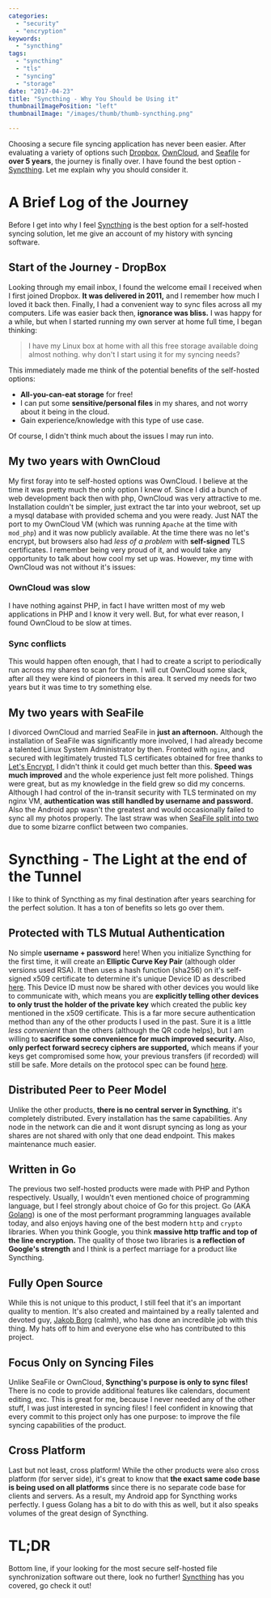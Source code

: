 ```yaml
---
categories:
  - "security"
  - "encryption"
keywords:
  - "syncthing"
tags:
  - "syncthing"
  - "tls"
  - "syncing"
  - "storage"
date: "2017-04-23"
title: "Syncthing - Why You Should be Using it"
thumbnailImagePosition: "left"
thumbnailImage: "/images/thumb/thumb-syncthing.png"

---
```


Choosing a secure file syncing application has never been easier. After evaluating a variety of options such [Dropbox](https://www.dropbox.com), [OwnCloud](https://owncloud.org/), and [Seafile](https://www.seafile.com) for **over 5 years**, the journey is finally over. I have found the best option - [Syncthing](https://syncthing.net). Let me explain why you should consider it.
<!--more-->

<!-- toc -->

# A Brief Log of the Journey
Before I get into why I feel [Syncthing](https://syncthing.net) is the best option for a self-hosted syncing solution, let me give an account of my history with syncing software.

## Start of the Journey - DropBox
Looking through my email inbox, I found the welcome email I received when I first joined Dropbox. **It was delivered in 2011,** and I remember how much I loved it back then. Finally, I had a convenient way to sync files across all my computers. Life was easier back then, **ignorance was bliss.** I was happy for a while, but when I started running my own server at home full time, I began thinking:

> I have my Linux box at home with all this free storage available doing almost nothing. why don't I start using it for my syncing needs?

This immediately made me think of the potential benefits of the self-hosted options:

- **All-you-can-eat storage** for free!
- I can put some **sensitive/personal files** in my shares, and not worry about it being in the cloud.
- Gain experience/knowledge with this type of use case.

Of course, I didn't think much about the issues I may run into.

## My two years with OwnCloud
My first foray into te self-hosted options was OwnCloud. I believe at the time it was pretty much the only option I knew of. Since I did a bunch of web development back then with php, OwnCloud was very attractive to me. Installation couldn't be simpler, just extract the tar into your webroot, set up a mysql database with provided schema and you were ready. Just NAT the port to my OwnCloud VM (which was running `Apache` at the time with `mod_php`) and it was now publicly available. At the time there was no let's encrypt, but browsers also had *less of a problem* with **self-signed** TLS certificates. I remember being very proud of it, and would take any opportunity to talk about how cool my set up was. However, my time with OwnCloud was not without it's issues:

### OwnCloud was slow
I have nothing against PHP, in fact I have written most of my web applications in PHP and I know it very well. But, for what ever reason, I found OwnCloud to be slow at times.

### Sync conflicts
This would happen often enough, that I had to create a script to periodically run across my shares to scan for them. I will cut OwnCloud some slack, after all they were kind of pioneers in this area. It served my needs for two years but it was time to try something else.

## My two years with SeaFile
I divorced OwnCloud and married SeaFile in **just an afternoon.** Although the installation of SeaFile was significantly more involved, I had already become a talented Linux System Administrator by then. Fronted with `nginx`, and secured with legitimately trusted TLS certificates obtained for free thanks to [Let's Encrypt](https://linuxctl.com/2016/05/lets-encrypt-muli-domain-across-unique-ips/), I didn't think it could get much better than this. **Speed was much improved** and the whole experience just felt more polished. Things were great, but as my knowledge in the field grew so did my concerns. Although I had control of the in-transit security with TLS terminated on my nginx VM, **authentication was still handled by username and password.** Also the Android app wasn't the greatest and would occasionally failed to sync all my photos properly. The last straw was when [SeaFile split into two](https://forum.syncwerk.com/t/reason-for-removing-statements-and-forum-thread-regarding-split-up-between-Syncwerk-gmbh-and-Syncwerk-ltd/5637/4) due to some bizarre conflict between two companies.

# Syncthing - The Light at the end of the Tunnel
I like to think of Syncthing as my final destination after years searching for the perfect solution. It has a ton of benefits so lets go over them.

## Protected with TLS Mutual Authentication
No simple **username + password** here! When you initialize Syncthing for the first time, it will create an **Elliptic Curve Key Pair** (although older versions used RSA). It then uses a hash function (sha256) on it's self-signed x509 certificate to determine it's unique Device ID as described [here](https://docs.syncthing.net/dev/device-ids.html). This Device ID must now be shared with other devices you would like to communicate with, which means you are **explicitly telling other devices to only trust the holder of the private key** which created the public key mentioned in the x509 certificate. This is a far more secure authentication method than any of the other products I used in the past. Sure it is a little *less convenient* than the others (although the QR code helps), but I am willing to **sacrifice some convenience for much improved security.** Also, **only perfect forward secrecy ciphers are supported,** which means if your keys get compromised some how, your previous transfers (if recorded) will still be safe. More details on the protocol spec can be found [here](https://docs.syncthing.net/specs/index.html).

## Distributed Peer to Peer Model
Unlike the other products, **there is no central server in Syncthing**, it's completely distributed. Every installation has the same capabilities. Any node in the network can die and it wont disrupt syncing as long as your shares are not shared with only that one dead endpoint. This makes maintenance much easier.

## Written in Go
The previous two self-hosted products were made with PHP and Python respectively. Usually, I wouldn't even mentioned choice of programming language, but I feel strongly about choice of Go for this project. Go (AKA [Golang](https://golang.org/)) is one of the most performant programming languages available today, and also enjoys having one of the best modern `http` and `crypto` libraries. When you think Google, you think **massive http traffic and top of the line encryption.** The quality of those two libraries is **a reflection of Google's strength** and I think is a perfect marriage for a product like Syncthing.

## Fully Open Source
While this is not unique to this product, I still feel that it's an important quality to mention. It's also created and maintained by a really talented and devoted guy, [Jakob Borg](https://github.com/calmh) (calmh), who has done an incredible job with this thing. My hats off to him and everyone else who has contributed to this project.

## Focus Only on Syncing Files
Unlike SeaFile or OwnCloud, **Syncthing's purpose is only to sync files!** There is no code to provide additional features like calendars, document editing, exc. This is great for me, because I never needed any of the other stuff, I was just interested in syncing files! I feel confident in knowing that every commit to this project only has one purpose: to improve the file syncing capabilities of the product.

## Cross Platform
Last but not least, cross platform! While the other products were also cross platform (for server side), it's great to know that **the exact same code base is being used on all platforms** since there is no separate code base for clients and servers. As a result, my Android app for Syncthing works perfectly. I guess Golang has a bit to do with this as well, but it also speaks volumes of the great design of Syncthing.

# TL;DR
Bottom line, if your looking for the most secure self-hosted file synchronization software out there, look no further! [Syncthing](https://syncthing.net) has you covered, go check it out!
